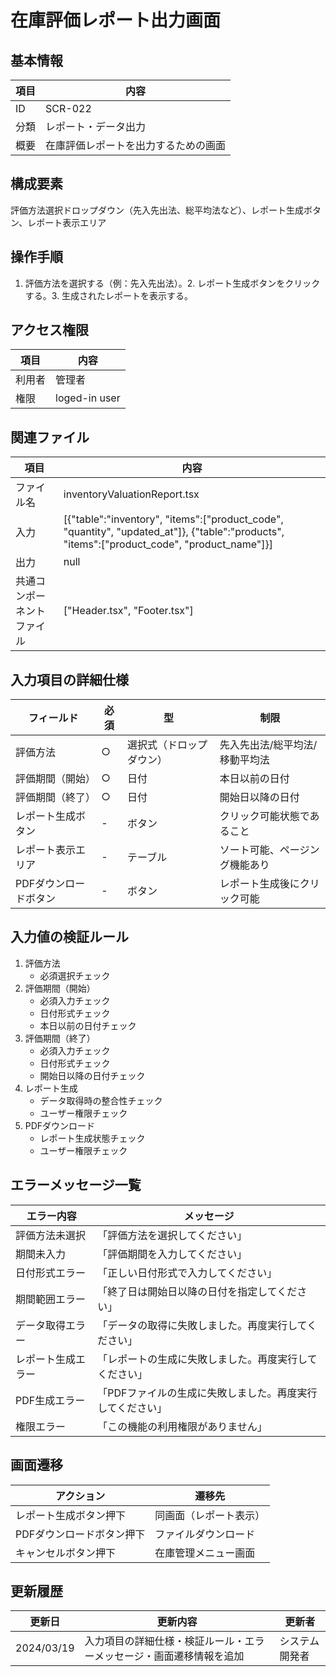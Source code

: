 # 在庫評価レポート出力画面

## 基本情報
| 項目 | 内容 |
|------|------|
| ID | SCR-022 |
| 分類 | レポート・データ出力 |
| 概要 | 在庫評価レポートを出力するための画面 |

## 構成要素
評価方法選択ドロップダウン（先入先出法、総平均法など）、レポート生成ボタン、レポート表示エリア

## 操作手順
1. 評価方法を選択する（例：先入先出法）。2. レポート生成ボタンをクリックする。3. 生成されたレポートを表示する。

## アクセス権限
| 項目 | 内容 |
|------|------|
| 利用者 | 管理者 |
| 権限 | loged-in user |

## 関連ファイル
| 項目 | 内容 |
|------|------|
| ファイル名 | inventoryValuationReport.tsx |
| 入力 | [{\"table\":\"inventory\", \"items\":[\"product_code\", \"quantity\", \"updated_at\"]}, {\"table\":\"products\", \"items\":[\"product_code\", \"product_name\"]}] |
| 出力 | null |
| 共通コンポーネントファイル | [\"Header.tsx\", \"Footer.tsx\"] |

## 入力項目の詳細仕様
| フィールド | 必須 | 型 | 制限 |
|------------|------|-----|------|
| 評価方法 | ○ | 選択式（ドロップダウン） | 先入先出法/総平均法/移動平均法 |
| 評価期間（開始） | ○ | 日付 | 本日以前の日付 |
| 評価期間（終了） | ○ | 日付 | 開始日以降の日付 |
| レポート生成ボタン | - | ボタン | クリック可能状態であること |
| レポート表示エリア | - | テーブル | ソート可能、ページング機能あり |
| PDFダウンロードボタン | - | ボタン | レポート生成後にクリック可能 |

## 入力値の検証ルール
1. 評価方法
   - 必須選択チェック
2. 評価期間（開始）
   - 必須入力チェック
   - 日付形式チェック
   - 本日以前の日付チェック
3. 評価期間（終了）
   - 必須入力チェック
   - 日付形式チェック
   - 開始日以降の日付チェック
4. レポート生成
   - データ取得時の整合性チェック
   - ユーザー権限チェック
5. PDFダウンロード
   - レポート生成状態チェック
   - ユーザー権限チェック

## エラーメッセージ一覧
| エラー内容 | メッセージ |
|------------|------------|
| 評価方法未選択 | 「評価方法を選択してください」 |
| 期間未入力 | 「評価期間を入力してください」 |
| 日付形式エラー | 「正しい日付形式で入力してください」 |
| 期間範囲エラー | 「終了日は開始日以降の日付を指定してください」 |
| データ取得エラー | 「データの取得に失敗しました。再度実行してください」 |
| レポート生成エラー | 「レポートの生成に失敗しました。再度実行してください」 |
| PDF生成エラー | 「PDFファイルの生成に失敗しました。再度実行してください」 |
| 権限エラー | 「この機能の利用権限がありません」 |

## 画面遷移
| アクション | 遷移先 |
|------------|--------|
| レポート生成ボタン押下 | 同画面（レポート表示） |
| PDFダウンロードボタン押下 | ファイルダウンロード |
| キャンセルボタン押下 | 在庫管理メニュー画面 |

## 更新履歴
| 更新日 | 更新内容 | 更新者 |
|--------|----------|--------|
| 2024/03/19 | 入力項目の詳細仕様・検証ルール・エラーメッセージ・画面遷移情報を追加 | システム開発者 |
